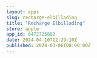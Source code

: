 ```yaml
---
layout: apps
slug: recharge-elbillading
title: "Recharge Elbillading"
store: apple
app_id: 6472725802
date: 2024-04-10T12:29:10Z
published: 2024-03-06T08:00:00Z
---
```

